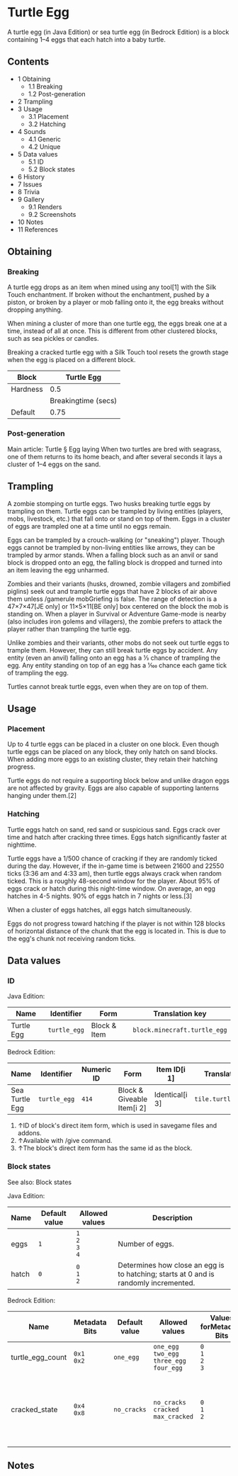 # Turtle Egg
A turtle egg (in Java Edition) or sea turtle egg (in Bedrock Edition) is a block containing 1–4 eggs that each hatch into a baby turtle.

## Contents
- 1 Obtaining
	- 1.1 Breaking
	- 1.2 Post-generation
- 2 Trampling
- 3 Usage
	- 3.1 Placement
	- 3.2 Hatching
- 4 Sounds
	- 4.1 Generic
	- 4.2 Unique
- 5 Data values
	- 5.1 ID
	- 5.2 Block states
- 6 History
- 7 Issues
- 8 Trivia
- 9 Gallery
	- 9.1 Renders
	- 9.2 Screenshots
- 10 Notes
- 11 References

## Obtaining
### Breaking
A turtle egg drops as an item when mined using any tool[1] with the Silk Touch enchantment. If broken without the enchantment, pushed by a piston, or broken by a player or mob falling onto it, the egg breaks without dropping anything.

When mining a cluster of more than one turtle egg, the eggs break one at a time, instead of all at once. This is different from other clustered blocks, such as sea pickles or candles.

Breaking a cracked turtle egg with a Silk Touch tool resets the growth stage when the egg is placed on a different block.

| Block    | Turtle Egg          |
|----------|---------------------|
| Hardness | 0.5                 |
|          | Breakingtime (secs) |
| Default  | 0.75                |

### Post-generation
Main article: Turtle § Egg laying
When two turtles are bred with seagrass, one of them returns to its home beach, and after several seconds it lays a cluster of 1–4 eggs on the sand.

## Trampling
A zombie stomping on turtle eggs.
Two husks breaking turtle eggs by trampling on them.
Turtle eggs can be trampled by living entities (players, mobs, livestock, etc.) that fall onto or stand on top of them. Eggs in a cluster of eggs are trampled one at a time until no eggs remain.

Eggs can be trampled by a crouch-walking (or "sneaking") player. Though eggs cannot be trampled by non-living entities like arrows, they can be trampled by armor stands. When a falling block such as an anvil or sand block is dropped onto an egg, the falling block is dropped and turned into an item leaving the egg unharmed.

Zombies and their variants (husks, drowned, zombie villagers and zombified piglins) seek out and trample turtle eggs that have 2 blocks of air above them unless /gamerule mobGriefing is false. The range of detection is a 47×7×47‌[JE  only] or 11×5×11‌[BE  only] box centered on the block the mob is standing on. When a player in Survival or Adventure Game-mode is nearby (also includes iron golems and villagers), the zombie prefers to attack the player rather than trampling the turtle egg.

Unlike zombies and their variants, other mobs do not seek out turtle eggs to trample them. However, they can still break turtle eggs by accident. Any entity (even an anvil) falling onto an egg has a 1⁄3 chance of trampling the egg. Any entity standing on top of an egg has a 1⁄100 chance each game tick of trampling the egg.

Turtles cannot break turtle eggs, even when they are on top of them.

## Usage
### Placement
Up to 4 turtle eggs can be placed in a cluster on one block. Even though turtle eggs can be placed on any block, they only hatch on sand blocks. When adding more eggs to an existing cluster, they retain their hatching progress.

Turtle eggs do not require a supporting block below and unlike dragon eggs are not affected by gravity. Eggs are also capable of supporting lanterns hanging under them.[2]

### Hatching
Turtle eggs hatch on sand, red sand or suspicious sand. Eggs crack over time and hatch after cracking three times. Eggs hatch significantly faster at nighttime.

Turtle eggs have a 1/500 chance of cracking if they are randomly ticked during the day. However, if the in-game time is between 21600 and 22550 ticks (3:36 am and 4:33 am), then turtle eggs always crack when random ticked. This is a roughly 48-second window for the player. About 95% of eggs crack or hatch during this night-time window. On average, an egg hatches in 4-5 nights. 90% of eggs hatch in 7 nights or less.[3]

When a cluster of eggs hatches, all eggs hatch simultaneously.

Eggs do not progress toward hatching if the player is not within 128 blocks of horizontal distance of the chunk that the egg is located in. This is due to the egg's chunk not receiving random ticks.

## Data values
### ID
Java Edition:

| Name       | Identifier   | Form         | Translation key              |
|------------|--------------|--------------|------------------------------|
| Turtle Egg | `turtle_egg` | Block & Item | `block.minecraft.turtle_egg` |

Bedrock Edition:

| Name           | Identifier   | Numeric ID | Form                       | Item ID[i 1]   | Translation key        |
|----------------|--------------|------------|----------------------------|----------------|------------------------|
| Sea Turtle Egg | `turtle_egg` | `414`      | Block & Giveable Item[i 2] | Identical[i 3] | `tile.turtle_egg.name` |

1. ↑ID of block's direct item form, which is used in savegame files and addons.
2. ↑Available with /give command.
3. ↑The block's direct item form has the same id as the block.

### Block states
See also: Block states

Java Edition:

| Name  | Default value | Allowed values              | Description                                                                          |
|-------|---------------|-----------------------------|--------------------------------------------------------------------------------------|
| eggs  | `1`           | `1`<br/>`2`<br/>`3`<br/>`4` | Number of eggs.                                                                      |
| hatch | `0`           | `0`<br/>`1`<br/>`2`         | Determines how close an egg is to hatching; starts at 0 and is randomly incremented. |

Bedrock Edition:

| Name             | Metadata Bits   | Default value | Allowed values                                         | Values forMetadata Bits     | Description                                                                                  |
|------------------|-----------------|---------------|--------------------------------------------------------|-----------------------------|----------------------------------------------------------------------------------------------|
| turtle_egg_count | `0x1`<br/>`0x2` | `one_egg`     | `one_egg`<br/>`two_egg`<br/>`three_egg`<br/>`four_egg` | `0`<br/>`1`<br/>`2`<br/>`3` | Number of eggs.                                                                              |
| cracked_state    | `0x4`<br/>`0x8` | `no_cracks`   | `no_cracks`<br/>`cracked`<br/>`max_cracked`            | `0`<br/>`1`<br/>`2`         | Determines how close an egg is to hatching; starts at no cracks and is randomly incremented. |



## Notes



